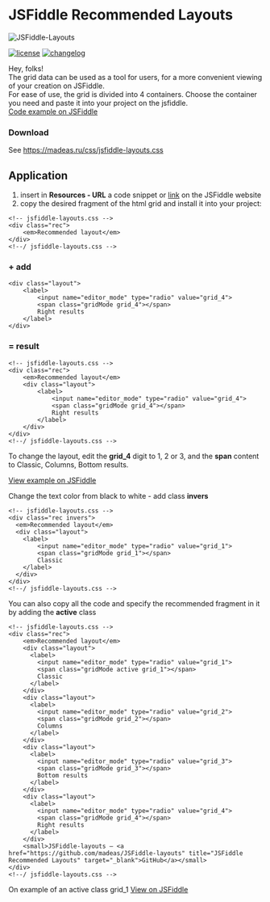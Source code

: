 # JSFiddle Recommended Layouts

![JSFiddle-Layouts](https://madeas.ru/wp-content/uploads/2018/04/bg-art_22.png "JSFiddle Recommended Layouts")

<a href="/LICENSE.md"><img src="https://camo.githubusercontent.com/85e1dd5bc10efc714bde30575f2ba9720ef1d235/68747470733a2f2f696d672e736869656c64732e696f2f6e706d2f6c2f6e6f726d616c697a652e6373732e7376673f7374796c653d666c61742d737175617265" alt="license" data-canonical-src="https://img.shields.io/npm/l/normalize.css.svg?style=flat-square" style="max-width:100%;"></a> <a href="/CHANGELOG.md"><img src="https://camo.githubusercontent.com/e105f99fc4e9949b153a9de29f1eadbc3c33df23/68747470733a2f2f696d672e736869656c64732e696f2f62616467652f6368616e67656c6f672d6d642d626c75652e7376673f7374796c653d666c61742d737175617265" alt="changelog" data-canonical-src="https://img.shields.io/badge/changelog-md-blue.svg?style=flat-square" style="max-width:100%;"></a>

Hey, folks!  
The grid data can be used as a tool for users, for a more convenient viewing of your creation on JSFiddle.  
For ease of use, the grid is divided into 4 containers. Choose the container you need and paste it into your project on the jsfiddle.  
[Code example on JSFiddle][id1]

### Download
See https://madeas.ru/css/jsfiddle-layouts.css

## Application

1. insert in **Resources - URL** a code snippet or [link][id2] on the JSFiddle website
2. copy the desired fragment of the html grid and install it into your project:  
>
    <!-- jsfiddle-layouts.css -->
    <div class="rec">
        <em>Recommended layout</em>
    </div>
    <!--/ jsfiddle-layouts.css -->
    
### + add  
>
    <div class="layout">
        <label>
            <input name="editor_mode" type="radio" value="grid_4">
            <span class="gridMode grid_4"></span>
            Right results
        </label>
    </div>
    
### = result
>
    <!-- jsfiddle-layouts.css -->
    <div class="rec">
        <em>Recommended layout</em>
        <div class="layout">
            <label>
                <input name="editor_mode" type="radio" value="grid_4">
                <span class="gridMode grid_4"></span>
                Right results
            </label>
        </div>
    </div>
    <!--/ jsfiddle-layouts.css -->

To change the layout, edit the **grid_4** digit to 1, 2 or 3, and the **span** content to Classic, Columns, Bottom results.

[View example on JSFiddle][id3]

Change the text color from black to white - add class **invers**
>
    <!-- jsfiddle-layouts.css -->
    <div class="rec invers">
      <em>Recommended layout</em>
      <div class="layout">
        <label>
            <input name="editor_mode" type="radio" value="grid_1">
            <span class="gridMode grid_1"></span>
            Classic
        </label>
      </div>
    </div>
    <!--/ jsfiddle-layouts.css -->
    
You can also copy all the code and specify the recommended fragment in it by adding the **active** class
>
    <!-- jsfiddle-layouts.css -->
    <div class="rec">
        <em>Recommended layout</em>
        <div class="layout">
          <label>
            <input name="editor_mode" type="radio" value="grid_1">
            <span class="gridMode active grid_1"></span>
            Classic
          </label>
        </div>
        <div class="layout">
          <label>
            <input name="editor_mode" type="radio" value="grid_2">
            <span class="gridMode grid_2"></span>
            Columns
          </label>
        </div>
        <div class="layout">
          <label>
            <input name="editor_mode" type="radio" value="grid_3">
            <span class="gridMode grid_3"></span>
            Bottom results
          </label>
        </div>
        <div class="layout">
          <label>
            <input name="editor_mode" type="radio" value="grid_4">
            <span class="gridMode grid_4"></span>
            Right results
          </label>
        </div>
        <small>JSFiddle-layouts — <a href="https://github.com/madeas/JSFiddle-layouts" title="JSFiddle Recommended Layouts" target="_blank">GitHub</a></small>
    </div>
    <!--/ jsfiddle-layouts.css -->

On example of an active class grid_1 [View on JSFiddle][id4]

[id1]: https://jsfiddle.net/madeas/ouLehk70/ "Code example on JSFiddle"
[id2]: https://madeas.ru/css/jsfiddle-layouts.css "jsfiddle-layouts.css"
[id3]: https://jsfiddle.net/madeas/q2p2ydk6/ "Full example on JSFiddle"
[id4]: https://jsfiddle.net/madeas/L54xt3ej/ "Example on JSFiddle"

